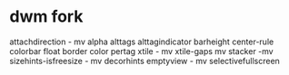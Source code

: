 # dwm fork

attachdirection - mv
alpha
alttags
alttagindicator
barheight
center-rule
colorbar
float border color
pertag
xtile - mv
xtile-gaps mv
stacker -mv
sizehints-isfreesize - mv
decorhints
emptyview - mv
selectivefullscreen
